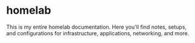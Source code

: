 # homelab
This is my entire homelab documentation. Here you'll find notes, setups, and configurations for infrastructure, applications, networking, and more.
